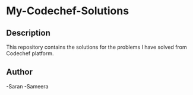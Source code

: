 # My-Codechef-Solutions

## Description
This repository contains the solutions for the problems I have solved from Codechef platform.

## Author
-Saran
-Sameera
